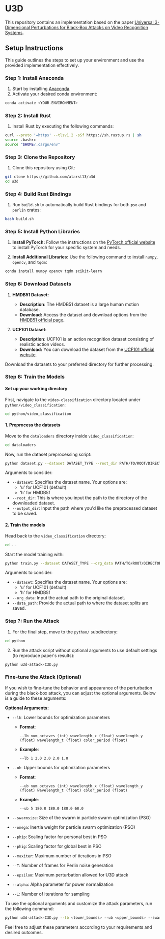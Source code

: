 # U3D

This repository contains an implementation based on the paper [Universal 3-Dimensional Perturbations for Black-Box Attacks on Video Recognition Systems](https://arxiv.org/pdf/2107.04284.pdf).

## Setup Instructions

This guide outlines the steps to set up your environment and use the provided implementation effectively.

### Step 1: Install Anaconda

1. Start by installing [Anaconda](https://www.anaconda.com/download).
2. Activate your desired conda environment:

```bash
conda activate <YOUR-ENVIRONMENT>
```

### Step 2: Install Rust

1. Install Rust by executing the following commands:

```bash
curl --proto '=https' --tlsv1.2 -sSf https://sh.rustup.rs | sh
source .bashrc
source "$HOME/.cargo/env"
```

### Step 3: Clone the Repository

1. Clone this repository using Git:

```bash
git clone https://github.com/alarst13/u3d
cd u3d
```

### Step 4: Build Rust Bindings

1. Run `build.sh` to automatically build Rust bindings for both `pso` and `perlin` crates:

```bash
bash build.sh
```

### Step 5: Install Python Libraries

1. **Install PyTorch:** Follow the instructions on the [PyTorch official website](https://pytorch.org/get-started/locally/) to install PyTorch for your specific system and needs.

2. **Install Additional Libraries:** Use the following command to install `numpy`, `opencv`, and `tqdm`:

```bash
conda install numpy opencv tqdm scikit-learn
```

### Step 6: Download Datasets

1. **HMDB51 Dataset:** 
    - **Description:** The HMDB51 dataset is a large human motion database. 
    - **Download:** Access the dataset and download options from the [HMDB51 official page](https://serre-lab.clps.brown.edu/resource/hmdb-a-large-human-motion-database/#Downloads).

2. **UCF101 Dataset:** 
    - **Description:** UCF101 is an action recognition dataset consisting of realistic action videos. 
    - **Download:** You can download the dataset from the [UCF101 official website](https://www.crcv.ucf.edu/data/UCF101.php).

Download the datasets to your preferred directory for further processing.

### Step 6: Train the Models

#### **Set up your working directory**
First, navigate to the `video-classification` directory located under `python/video_classification`:
```bash
cd python/video_classification
```

#### **1. Preprocess the datasets**
Move to the `dataloaders` directory inside `video_classification`:
```bash
cd dataloaders
```
Now, run the dataset preprocessing script:
```bash
python dataset.py --dataset DATASET_TYPE --root_dir PATH/TO/ROOT/DIRECTORY --output_dir PATH/TO/OUTPUT/DIRECTORY
```
Arguments to consider:
- `--dataset`: Specifies the dataset name. Your options are:
  - 'u' for UCF101 (default)
  - 'h' for HMDB51
- `--root_dir`: This is where you input the path to the directory of the downloaded dataset.
- `--output_dir`: Input the path where you'd like the preprocessed dataset to be saved.

#### **2. Train the models**
Head back to the `video_classification` directory:
```bash
cd ..
```
Start the model training with:
```bash
python train.py --dataset DATASET_TYPE --org_data PATH/TO/ROOT/DIRECTORY --data_path PATH/TO/OUTPUT/DIRECTORY
```
Arguments to consider:
- `--dataset`: Specifies the dataset name. Your options are:
  - 'u' for UCF101 (default)
  - 'h' for HMDB51
- `--org_data`: Input the actual path to the original dataset.
- `--data_path`: Provide the actual path to where the dataset splits are saved.

### Step ?: Run the Attack

1. For the final step, move to the `python/` subdirectory:

```bash
cd python
```

2. Run the attack script without optional arguments to use default settings (to reproduce paper's results):

```bash
python u3d-attack-C3D.py
```

### Fine-tune the Attack (Optional)

If you wish to fine-tune the behavior and appearance of the perturbation during the black-box attack, you can adjust the optional arguments. Below is a guide to these arguments:

**Optional Arguments:**

- `--lb`: Lower bounds for optimization parameters
  - **Format**:
    ```
    --lb num_octaves (int) wavelength_x (float) wavelength_y (float) wavelength_t (float) color_period (float)
    ```
  - **Example**:
    ```
    --lb 1 2.0 2.0 2.0 1.0
    ```

- `--ub`: Upper bounds for optimization parameters
  - **Format**:
    ```
    --ub num_octaves (int) wavelength_x (float) wavelength_y (float) wavelength_t (float) color_period (float)
    ```
  - **Example**:
    ```
    --ub 5 180.0 180.0 180.0 60.0
    ```

- `--swarmsize`: Size of the swarm in particle swarm optimization (PSO)
- `--omega`: Inertia weight for particle swarm optimization (PSO)
- `--phip`: Scaling factor for personal best in PSO
- `--phig`: Scaling factor for global best in PSO
- `--maxiter`: Maximum number of iterations in PSO
- `--T`: Number of frames for Perlin noise generation
- `--epsilon`: Maximum perturbation allowed for U3D attack
- `--alpha`: Alpha parameter for power normalization
- `--I`: Number of iterations for sampling



To use the optional arguments and customize the attack parameters, run the following command:

```bash
python u3d-attack-C3D.py --lb <lower_bounds> --ub <upper_bounds> --swarmsize <swarm_size> --omega <omega_value> --phip <phip_value> --phig <phig_value> --maxiter <max_iterations> --T <frames_for_perlin> --epsilon <max_perturbation> --alpha <alpha_value> --I <num_iterations>
```

Feel free to adjust these parameters according to your requirements and desired outcomes.
